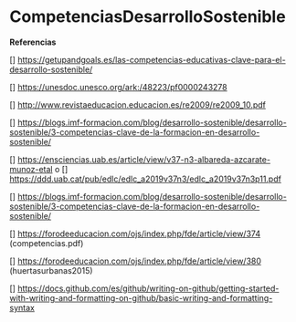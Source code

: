 # CompetenciasDesarrolloSostenible




























**Referencias**

[] https://getupandgoals.es/las-competencias-educativas-clave-para-el-desarrollo-sostenible/

[] https://unesdoc.unesco.org/ark:/48223/pf0000243278

[] http://www.revistaeducacion.educacion.es/re2009/re2009_10.pdf

[] https://blogs.imf-formacion.com/blog/desarrollo-sostenible/desarrollo-sostenible/3-competencias-clave-de-la-formacion-en-desarrollo-sostenible/

[] https://ensciencias.uab.es/article/view/v37-n3-albareda-azcarate-munoz-etal o
[] https://ddd.uab.cat/pub/edlc/edlc_a2019v37n3/edlc_a2019v37n3p11.pdf

[] https://blogs.imf-formacion.com/blog/desarrollo-sostenible/desarrollo-sostenible/3-competencias-clave-de-la-formacion-en-desarrollo-sostenible/

[] https://forodeeducacion.com/ojs/index.php/fde/article/view/374 (competencias.pdf)

[] https://forodeeducacion.com/ojs/index.php/fde/article/view/380 (huertasurbanas2015)


[] https://docs.github.com/es/github/writing-on-github/getting-started-with-writing-and-formatting-on-github/basic-writing-and-formatting-syntax
